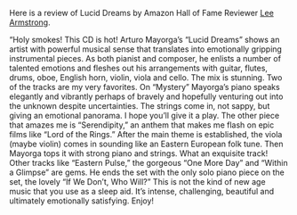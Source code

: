 <p>Here is a review of Lucid Dreams by Amazon Hall of Fame Reviewer&nbsp;<a title="Lee Armstrong" href="http://www.amazon.com/review/RY28ECD79AYLX">Lee Armstrong</a>.</p>
<p>“Holy smokes! This CD is hot! Arturo Mayorga’s “Lucid Dreams” shows an artist with powerful musical sense that translates into emotionally gripping instrumental pieces. As both pianist and composer, he enlists a number of talented emotions and fleshes out his arrangements with guitar, flutes, drums, oboe, English horn, violin, viola and cello. The mix is stunning. Two of the tracks are my very favorites. On “Mystery” Mayorga’s piano speaks elegantly and vibrantly perhaps of bravely and hopefully venturing out into the unknown despite uncertainties. The strings come in, not sappy, but giving an emotional panorama. I hope you’ll give it a play. The other piece that amazes me is “Serendipity,” an anthem that makes me flash on epic films like “Lord of the Rings.” After the main theme is established, the viola (maybe violin) comes in sounding like an Eastern European folk tune. Then Mayorga tops it with strong piano and strings. What an exquisite track! Other tracks like “Eastern Pulse,” the gorgeous “One More Day” and “Within a Glimpse” are gems. He ends the set with the only solo piano piece on the set, the lovely “If We Don’t, Who Will?” This is not the kind of new age music that you use as a sleep aid. It’s intense, challenging, beautiful and ultimately emotionally satisfying. Enjoy!</p>

